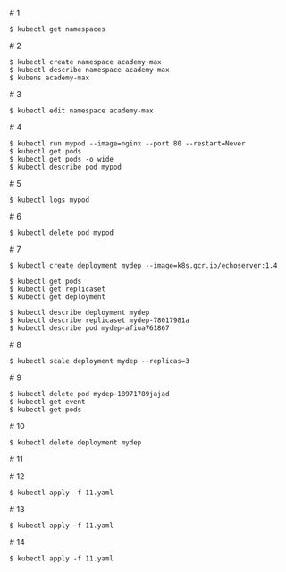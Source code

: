 # 1

```
$ kubectl get namespaces
```

# 2

```
$ kubectl create namespace academy-max
$ kubectl describe namespace academy-max
$ kubens academy-max
```

# 3

```
$ kubectl edit namespace academy-max
```

# 4

```
$ kubectl run mypod --image=nginx --port 80 --restart=Never
$ kubectl get pods
$ kubectl get pods -o wide
$ kubectl describe pod mypod
```

# 5

```
$ kubectl logs mypod
```

# 6

```
$ kubectl delete pod mypod
```

# 7

```
$ kubectl create deployment mydep --image=k8s.gcr.io/echoserver:1.4

$ kubectl get pods
$ kubectl get replicaset
$ kubectl get deployment

$ kubectl describe deployment mydep
$ kubectl describe replicaset mydep-78017981a
$ kubectl describe pod mydep-afiua761867

```

# 8

```
$ kubectl scale deployment mydep --replicas=3
```

# 9

```
$ kubectl delete pod mydep-18971789jajad
$ kubectl get event
$ kubectl get pods
```

# 10

```
$ kubectl delete deployment mydep
```

# 11

# 12

```
$ kubectl apply -f 11.yaml
```

# 13

```
$ kubectl apply -f 11.yaml
```

# 14

```
$ kubectl apply -f 11.yaml
```